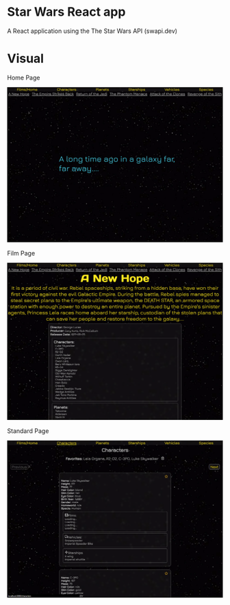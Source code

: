 # Star Wars React app
A React application using the The Star Wars API (swapi.dev)

# Visual
Home Page
<p align="center"> <img src="https://github.com/thiago-aa/react-star-wars-app/blob/main/src/Screenshot_Home.png"/></p>

Film Page
<p align="center"> <img src="https://github.com/thiago-aa/react-star-wars-app/blob/main/src/Screenshot_Film.png"/></p>

Standard Page
<p align="center"> <img src="https://github.com/thiago-aa/react-star-wars-app/blob/main/src/Screenshot_Character.png"/></p>
